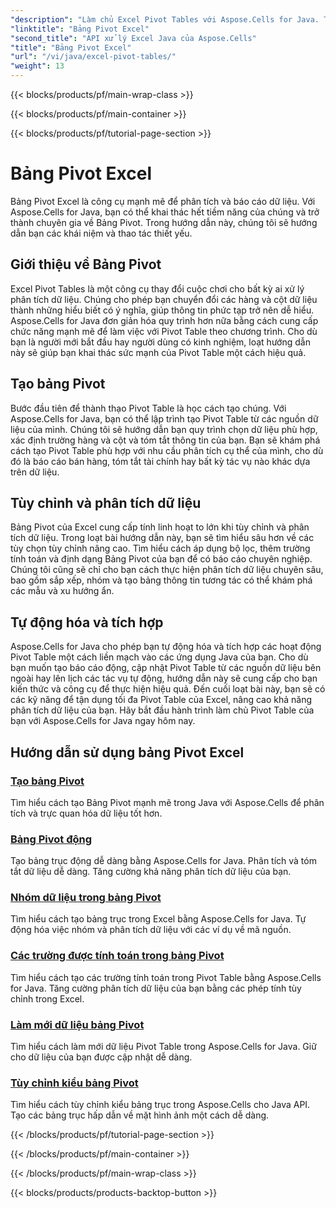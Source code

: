 ```yaml
---
"description": "Làm chủ Excel Pivot Tables với Aspose.Cells for Java. Tìm hiểu cách tạo, tùy chỉnh và phân tích dữ liệu dễ dàng."
"linktitle": "Bảng Pivot Excel"
"second_title": "API xử lý Excel Java của Aspose.Cells"
"title": "Bảng Pivot Excel"
"url": "/vi/java/excel-pivot-tables/"
"weight": 13
---
```


{{< blocks/products/pf/main-wrap-class >}}

{{< blocks/products/pf/main-container >}}

{{< blocks/products/pf/tutorial-page-section >}}

# Bảng Pivot Excel

Bảng Pivot Excel là công cụ mạnh mẽ để phân tích và báo cáo dữ liệu. Với Aspose.Cells for Java, bạn có thể khai thác hết tiềm năng của chúng và trở thành chuyên gia về Bảng Pivot. Trong hướng dẫn này, chúng tôi sẽ hướng dẫn bạn các khái niệm và thao tác thiết yếu.

## Giới thiệu về Bảng Pivot
Excel Pivot Tables là một công cụ thay đổi cuộc chơi cho bất kỳ ai xử lý phân tích dữ liệu. Chúng cho phép bạn chuyển đổi các hàng và cột dữ liệu thành những hiểu biết có ý nghĩa, giúp thông tin phức tạp trở nên dễ hiểu. Aspose.Cells for Java đơn giản hóa quy trình hơn nữa bằng cách cung cấp chức năng mạnh mẽ để làm việc với Pivot Table theo chương trình. Cho dù bạn là người mới bắt đầu hay người dùng có kinh nghiệm, loạt hướng dẫn này sẽ giúp bạn khai thác sức mạnh của Pivot Table một cách hiệu quả.

## Tạo bảng Pivot
Bước đầu tiên để thành thạo Pivot Table là học cách tạo chúng. Với Aspose.Cells for Java, bạn có thể lập trình tạo Pivot Table từ các nguồn dữ liệu của mình. Chúng tôi sẽ hướng dẫn bạn quy trình chọn dữ liệu phù hợp, xác định trường hàng và cột và tóm tắt thông tin của bạn. Bạn sẽ khám phá cách tạo Pivot Table phù hợp với nhu cầu phân tích cụ thể của mình, cho dù đó là báo cáo bán hàng, tóm tắt tài chính hay bất kỳ tác vụ nào khác dựa trên dữ liệu.

## Tùy chỉnh và phân tích dữ liệu
Bảng Pivot của Excel cung cấp tính linh hoạt to lớn khi tùy chỉnh và phân tích dữ liệu. Trong loạt bài hướng dẫn này, bạn sẽ tìm hiểu sâu hơn về các tùy chọn tùy chỉnh nâng cao. Tìm hiểu cách áp dụng bộ lọc, thêm trường tính toán và định dạng Bảng Pivot của bạn để có báo cáo chuyên nghiệp. Chúng tôi cũng sẽ chỉ cho bạn cách thực hiện phân tích dữ liệu chuyên sâu, bao gồm sắp xếp, nhóm và tạo bảng thông tin tương tác có thể khám phá các mẫu và xu hướng ẩn.

## Tự động hóa và tích hợp
Aspose.Cells for Java cho phép bạn tự động hóa và tích hợp các hoạt động Pivot Table một cách liền mạch vào các ứng dụng Java của bạn. Cho dù bạn muốn tạo báo cáo động, cập nhật Pivot Table từ các nguồn dữ liệu bên ngoài hay lên lịch các tác vụ tự động, hướng dẫn này sẽ cung cấp cho bạn kiến thức và công cụ để thực hiện hiệu quả. Đến cuối loạt bài này, bạn sẽ có các kỹ năng để tận dụng tối đa Pivot Table của Excel, nâng cao khả năng phân tích dữ liệu của bạn. Hãy bắt đầu hành trình làm chủ Pivot Table của bạn với Aspose.Cells for Java ngay hôm nay.

## Hướng dẫn sử dụng bảng Pivot Excel
### [Tạo bảng Pivot](./creating-pivot-tables/)
Tìm hiểu cách tạo Bảng Pivot mạnh mẽ trong Java với Aspose.Cells để phân tích và trực quan hóa dữ liệu tốt hơn.
### [Bảng Pivot động](./dynamic-pivot-tables/)
Tạo bảng trục động dễ dàng bằng Aspose.Cells for Java. Phân tích và tóm tắt dữ liệu dễ dàng. Tăng cường khả năng phân tích dữ liệu của bạn.
### [Nhóm dữ liệu trong bảng Pivot](./grouping-data-in-pivot-tables/)
Tìm hiểu cách tạo bảng trục trong Excel bằng Aspose.Cells for Java. Tự động hóa việc nhóm và phân tích dữ liệu với các ví dụ về mã nguồn.
### [Các trường được tính toán trong bảng Pivot](./calculated-fields-in-pivot-tables/)
Tìm hiểu cách tạo các trường tính toán trong Pivot Table bằng Aspose.Cells for Java. Tăng cường phân tích dữ liệu của bạn bằng các phép tính tùy chỉnh trong Excel.
### [Làm mới dữ liệu bảng Pivot](./refreshing-pivot-table-data/)
Tìm hiểu cách làm mới dữ liệu Pivot Table trong Aspose.Cells for Java. Giữ cho dữ liệu của bạn được cập nhật dễ dàng.
### [Tùy chỉnh kiểu bảng Pivot](./customizing-pivot-table-styles/)
Tìm hiểu cách tùy chỉnh kiểu bảng trục trong Aspose.Cells cho Java API. Tạo các bảng trục hấp dẫn về mặt hình ảnh một cách dễ dàng.

{{< /blocks/products/pf/tutorial-page-section >}}

{{< /blocks/products/pf/main-container >}}

{{< /blocks/products/pf/main-wrap-class >}}

{{< blocks/products/products-backtop-button >}}